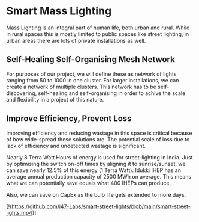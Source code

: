 # Smart Mass Lighting
Mass Lighting is an integral part of human life, both urban and rural. While in rural spaces this is mostly limited to public spaces like street lighting, in urban areas there are lots of private installations as well.

## Self-Healing Self-Organising Mesh Network
For purposes of our project, we will define these as network of lights ranging from 50 to 1000 in one cluster. For larger installations, we can create a network of multiple clusters. This network has to be self-discovering, self-healing and self-organising in order to achive the scale and flexibility in a project of this nature.

## Improve Efficiency, Prevent Loss
Improving efficiency and reducing wastage in this space is critical because of how wide-spread these solutions are. The potential scale of loss due to lack of efficiency and undetected wastage is significant.

Nearly 8 Terra Watt Hours of energy is used for street-lighting in India. Just by optimising the switch on-off times by aligning it to sunrise/sunset, we can save nearly 12.5% of this energy (1 Terra Watt). Idukki IHEP has an average annual production capacity of 2500 MWh on average. This means what we can potentially save equals what 400 IHEPs can produce.

Also, we can save on CapEx as the bulb life gets extended to more days.



[!(https://github.com/i47-Labs/smart-street-lights/blob/main/smart-street-lights.mp4)]

